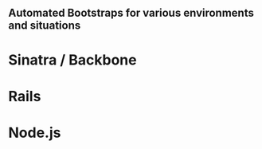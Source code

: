 ## Automated Bootstraps for various environments and situations

# Sinatra / Backbone

# Rails

# Node.js
